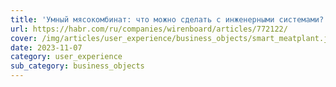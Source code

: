 ```yaml
---
title: 'Умный мясокомбинат: что можно сделать с инженерными системами?'
url: https://habr.com/ru/companies/wirenboard/articles/772122/
cover: /img/articles/user_experience/business_objects/smart_meatplant.jpg
date: 2023-11-07
category: user_experience
sub_category: business_objects
---
```

